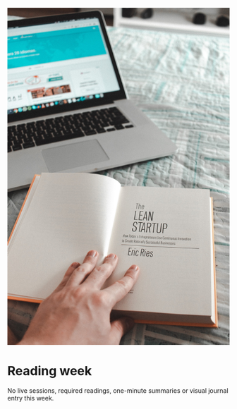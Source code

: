 ![Computer and Book](images/andre-a-xavier-al8rko2u5eE-unsplash.jpg ':class=banner-image')

# Reading week

No live sessions, required readings, one-minute summaries or visual journal entry this week.

